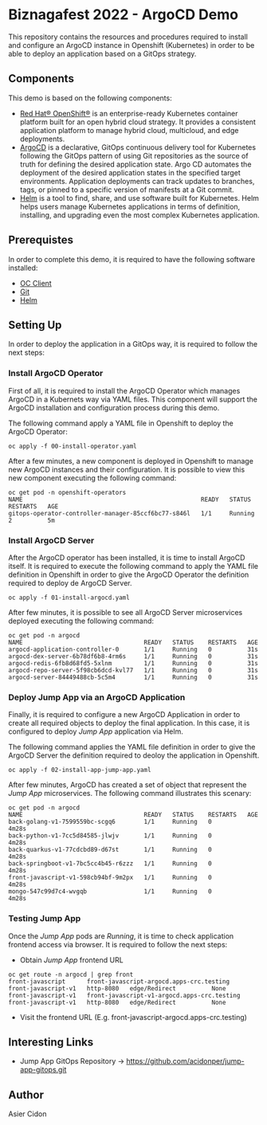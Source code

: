 # Biznagafest 2022 - ArgoCD Demo

This repository contains the resources and procedures required to install and configure an ArgoCD instance in Openshift (Kubernetes) in order to be able to deploy an application based on a GitOps strategy.

## Components

This demo is based on the following components:

- [Red Hat® OpenShift®](https://www.redhat.com/en/technologies/cloud-computing/openshift) is an enterprise-ready Kubernetes container platform built for an open hybrid cloud strategy. It provides a consistent application platform to manage hybrid cloud, multicloud, and edge deployments.
- [ArgoCD](https://argoproj.github.io/argo-cd/) is a declarative, GitOps continuous delivery tool for Kubernetes following the GitOps pattern of using Git repositories as the source of truth for defining the desired application state. Argo CD automates the deployment of the desired application states in the specified target environments. Application deployments can track updates to branches, tags, or pinned to a specific version of manifests at a Git commit.
- [Helm](https://helm.sh/) is a tool to find, share, and use software built for Kubernetes. Helm helps users manage Kubernetes applications in terms of definition, installing, and upgrading even the most complex Kubernetes application.

## Prerequistes

In order to complete this demo, it is required to have the following software installed:

- [OC Client](https://docs.openshift.com/container-platform/4.9/cli_reference/openshift_cli/getting-started-cli.html)
- [Git](https://git-scm.com)
- [Helm](https://helm.sh/docs/intro/install/)


## Setting Up

In order to deploy the application in a GitOps way, it is required to follow the next steps:

### Install ArgoCD Operator

First of all, it is required to install the ArgoCD Operator which manages ArgoCD in a Kubernets way via YAML files. This component will support the ArgoCD installation and configuration process during this demo.

The following command apply a YAML file in Openshift to deploy the ArgoCD Operator:

```$bash
oc apply -f 00-install-operator.yaml
```

After a few minutes, a new component is deployed in Openshift to manage new ArgoCD instances and their configuration. It is possible to view this new component executing the following command:

```$bash
oc get pod -n openshift-operators
NAME                                                  READY   STATUS    RESTARTS   AGE
gitops-operator-controller-manager-85ccf6bc77-s846l   1/1     Running   2          5m
```

### Install ArgoCD Server

After the ArgoCD operator has been installed, it is time to install ArgoCD itself. It is required to execute the following command to apply the YAML file definition in Openshift in order to give the ArgoCD Operator the definition required to deploy de ArgoCD Server. 

```$bash
oc apply -f 01-install-argocd.yaml
```

After few minutes, it is possible to see all ArgoCD Server microservices deployed executing the following command:

```$bash
oc get pod -n argocd
NAME                                  READY   STATUS    RESTARTS   AGE
argocd-application-controller-0       1/1     Running   0          31s
argocd-dex-server-6b78df6b8-4rm6s     1/1     Running   0          31s
argocd-redis-6fb8d68fd5-5xlnm         1/1     Running   0          31s
argocd-repo-server-5f98cb6dcd-kvl77   1/1     Running   0          31s
argocd-server-84449488cb-5c5m4        1/1     Running   0          31s
```

### Deploy Jump App via an ArgoCD Application

Finally, it is required to configure a new ArgoCD Application in order to create all required objects to deploy the final application. In this case, it is configured to deploy _Jump App_ application via Helm.

The following command applies the YAML file definition in order to give the ArgoCD Server the definition required to deoloy the application in Openshift. 

```$bash
oc apply -f 02-install-app-jump-app.yaml
```

After few minutes, ArgoCD has created a set of object that represent the _Jump App_ microservices. The following command illustrates this scenary:

```$bash
oc get pod -n argocd
NAME                                  READY   STATUS    RESTARTS   AGE
back-golang-v1-7599559bc-scgq6        1/1     Running   0          4m28s
back-python-v1-7cc5d84585-jlwjv       1/1     Running   0          4m28s
back-quarkus-v1-77cdcbd89-d67st       1/1     Running   0          4m28s
back-springboot-v1-7bc5cc4b45-r6zzz   1/1     Running   0          4m28s
front-javascript-v1-598cb94bf-9m2px   1/1     Running   0          4m28s
mongo-547c99d7c4-wvgqb                1/1     Running   0          4m28s
```

### Testing Jump App

Once the _Jump App_ pods are _Running_, it is time to check application frontend access via browser. It is required to follow the next steps:

- Obtain _Jump App_ frontend URL

```$bash
oc get route -n argocd | grep front
front-javascript      front-javascript-argocd.apps-crc.testing             front-javascript-v1   http-8080   edge/Redirect          None
front-javascript-v1   front-javascript-v1-argocd.apps-crc.testing          front-javascript-v1   http-8080   edge/Redirect          None
```

- Visit the frontend URL (E.g. front-javascript-argocd.apps-crc.testing)


## Interesting Links

- Jump App GitOps Repository -> https://github.com/acidonper/jump-app-gitops.git

## Author

Asier Cidon
